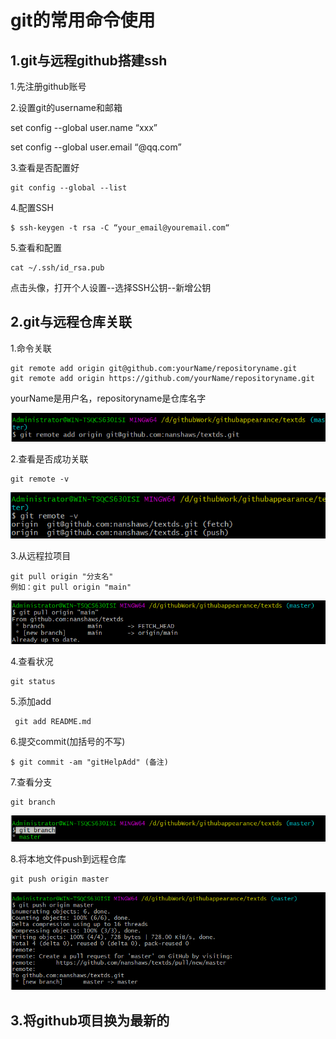 # git的常用命令使用

## 1.git与远程github搭建ssh

1.先注册github账号

2.设置git的username和邮箱

set config --global user.name  “xxx”

set config --global user.email  “@qq.com”

3.查看是否配置好

```git
git config --global --list
```

4.配置SSH

```git
$ ssh-keygen -t rsa -C “your_email@youremail.com“
```

5.查看和配置

```git
cat ~/.ssh/id_rsa.pub
```

点击头像，打开个人设置--选择SSH公钥--新增公钥

## 2.git与远程仓库关联

1.命令关联

```git
git remote add origin git@github.com:yourName/repositoryname.git
git remote add origin https://github.com/yourName/repositoryname.git

```

yourName是用户名，repositoryname是仓库名字

![image-20230723122900973](typroaImg/image-20230723122900973.png)

2.查看是否成功关联

```git
git remote -v
```

![image-20230723123052405](typroaImg/image-20230723123052405.png)

3.从远程拉项目

```git
git pull origin "分支名"
例如：git pull origin "main"
```

![image-20230723123810743](typroaImg/image-20230723123810743.png)

4.查看状况

```git
git status
```

5.添加add

```git
 git add README.md
```

6.提交commit(加括号的不写)

```git
$ git commit -am "gitHelpAdd" (备注)
```

7.查看分支

```git
git branch
```

![image-20230723124925713](typroaImg\image-20230723124925713.png)

8.将本地文件push到远程仓库

```git
git push origin master
```

![image-20230723125000436](typroaImg\image-20230723125000436.png)

## 3.将github项目换为最新的
